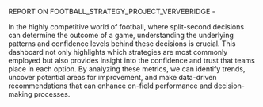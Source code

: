  REPORT ON FOOTBALL_STRATEGY_PROJECT_VERVEBRIDGE -

In the highly competitive world of football, where split-second decisions can determine the outcome of a game, understanding the underlying patterns and confidence levels behind these decisions is crucial.
This dashboard not only highlights which strategies are most commonly employed but also provides insight into the confidence and trust that teams place in each option. By analyzing these metrics, we can identify 
trends, uncover potential areas for improvement, and make data-driven recommendations that can enhance on-field performance and decision-making processes.
